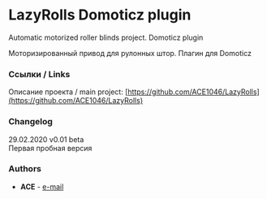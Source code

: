 ﻿# LazyRolls Domoticz plugin

Automatic motorized roller blinds project. Domoticz plugin

Моторизированный привод для рулонных штор. Плагин для Domoticz

### Ссылки / Links
Описание проекта / main project: [https://github.com/ACE1046/LazyRolls](https://github.com/ACE1046/LazyRolls)

### Changelog

29.02.2020 v0.01 beta\
Первая пробная версия

### Authors

* **ACE** - [e-mail](mailto:a_c_e@mail.ru)
